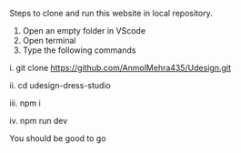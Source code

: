 Steps to clone and run this website in local repository.

1. Open an empty folder in VScode
2. Open terminal
3. Type the following commands

i. git clone https://github.com/AnmolMehra435/Udesign.git

ii. cd udesign-dress-studio

iii. npm i

iv. npm run dev

You should be good to go
